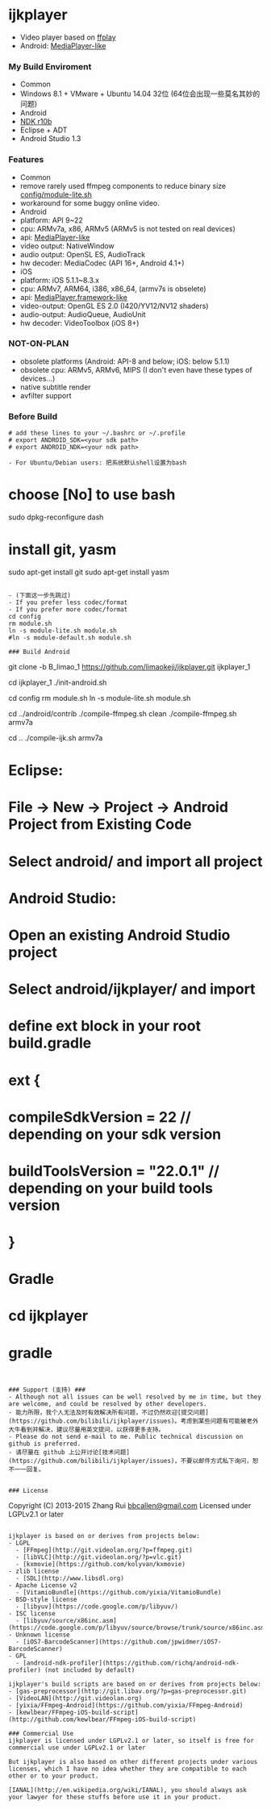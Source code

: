 ijkplayer
=========
- Video player based on [ffplay](http://ffmpeg.org)
 - Android: [MediaPlayer-like](android/ijkplayer/player-java/src/main/java/tv/danmaku/ijk/media/player/IMediaPlayer.java)

### My Build Enviroment
- Common
 - Windows 8.1 + VMware + Ubuntu 14.04 32位 (64位会出现一些莫名其妙的问题)
- Android
 - [NDK r10b](http://developer.android.com/tools/sdk/ndk/index.html)
 - Eclipse + ADT
 - Android Studio 1.3

### Features
- Common
 - remove rarely used ffmpeg components to reduce binary size [config/module-lite.sh](config/module-lite.sh)
 - workaround for some buggy online video.
- Android
 - platform: API 9~22
 - cpu: ARMv7a, x86, ARMv5 (ARMv5 is not tested on real devices)
 - api: [MediaPlayer-like](android/ijkplayer/player-java/src/main/java/tv/danmaku/ijk/media/player/IMediaPlayer.java)
 - video output: NativeWindow
 - audio output: OpenSL ES, AudioTrack
 - hw decoder: MediaCodec (API 16+, Android 4.1+)
- iOS
 - platform: iOS 5.1.1~8.3.x
 - cpu: ARMv7, ARM64, i386, x86_64, (armv7s is obselete)
 - api: [MediaPlayer.framework-like](ios/IJKMediaPlayer/IJKMediaPlayer/IJKMediaPlayback.h)
 - video-output: OpenGL ES 2.0 (I420/YV12/NV12 shaders)
 - audio-output: AudioQueue, AudioUnit
 - hw decoder: VideoToolbox (iOS 8+)

### NOT-ON-PLAN
- obsolete platforms (Android: API-8 and below; iOS: below 5.1.1)
- obsolete cpu: ARMv5, ARMv6, MIPS (I don't even have these types of devices…)
- native subtitle render
- avfilter support

### Before Build
```
# add these lines to your ~/.bashrc or ~/.profile
# export ANDROID_SDK=<your sdk path>
# export ANDROID_NDK=<your ndk path>

- For Ubuntu/Debian users: 把系统默认shell设置为bash
```
# choose [No] to use bash
sudo dpkg-reconfigure dash

# install git, yasm
sudo apt-get install git
sudo apt-get install yasm
```

- (下面这一步先跳过)
- If you prefer less codec/format
- If you prefer more codec/format
cd config
rm module.sh
ln -s module-lite.sh module.sh
#ln -s module-default.sh module.sh

### Build Android
```
git clone -b B_limao_1 https://github.com/limaokeji/ijkplayer.git ijkplayer_1

cd ijkplayer_1
./init-android.sh

cd config
rm module.sh
ln -s module-lite.sh module.sh

cd ../android/contrib
./compile-ffmpeg.sh clean
./compile-ffmpeg.sh armv7a

cd ..
./compile-ijk.sh armv7a

# Eclipse:
#     File -> New -> Project -> Android Project from Existing Code
#     Select android/ and import all project
#
# Android Studio:
#     Open an existing Android Studio project
#     Select android/ijkplayer/ and import
#
#     define ext block in your root build.gradle
#     ext {
#       compileSdkVersion = 22       // depending on your sdk version
#       buildToolsVersion = "22.0.1" // depending on your build tools version
#     }
#
# Gradle
#     cd ijkplayer
#     gradle

```


### Support (支持) ###
- Although not all issues can be well resolved by me in time, but they are welcome, and could be resolved by other developers.
- 能力所限，我个人无法及时有效解决所有问题，不过仍然欢迎[提交问题](https://github.com/bilibili/ijkplayer/issues)。考虑到某些问题有可能被老外大牛看到并解决，建议尽量用英文提问，以获得更多支持。
- Please do not send e-mail to me. Public technical discussion on github is preferred.
- 请尽量在 github 上公开讨论[技术问题](https://github.com/bilibili/ijkplayer/issues)，不要以邮件方式私下询问，恕不一一回复。


### License

```
Copyright (C) 2013-2015 Zhang Rui <bbcallen@gmail.com> 
Licensed under LGPLv2.1 or later
```

ijkplayer is based on or derives from projects below:
- LGPL
  - [FFmpeg](http://git.videolan.org/?p=ffmpeg.git)
  - [libVLC](http://git.videolan.org/?p=vlc.git)
  - [kxmovie](https://github.com/kolyvan/kxmovie)
- zlib license
  - [SDL](http://www.libsdl.org)
- Apache License v2
  - [VitamioBundle](https://github.com/yixia/VitamioBundle)
- BSD-style license
  - [libyuv](https://code.google.com/p/libyuv/)
- ISC license
  - [libyuv/source/x86inc.asm](https://code.google.com/p/libyuv/source/browse/trunk/source/x86inc.asm)
- Unknown license
  - [iOS7-BarcodeScanner](https://github.com/jpwidmer/iOS7-BarcodeScanner)
- GPL
  - [android-ndk-profiler](https://github.com/richq/android-ndk-profiler) (not included by default)

ijkplayer's build scripts are based on or derives from projects below:
- [gas-preprocessor](http://git.libav.org/?p=gas-preprocessor.git)
- [VideoLAN](http://git.videolan.org)
- [yixia/FFmpeg-Android](https://github.com/yixia/FFmpeg-Android)
- [kewlbear/FFmpeg-iOS-build-script](http://github.com/kewlbear/FFmpeg-iOS-build-script) 

### Commercial Use
ijkplayer is licensed under LGPLv2.1 or later, so itself is free for commercial use under LGPLv2.1 or later

But ijkplayer is also based on other different projects under various licenses, which I have no idea whether they are compatible to each other or to your product.

[IANAL](http://en.wikipedia.org/wiki/IANAL), you should always ask your lawyer for these stuffs before use it in your product.

